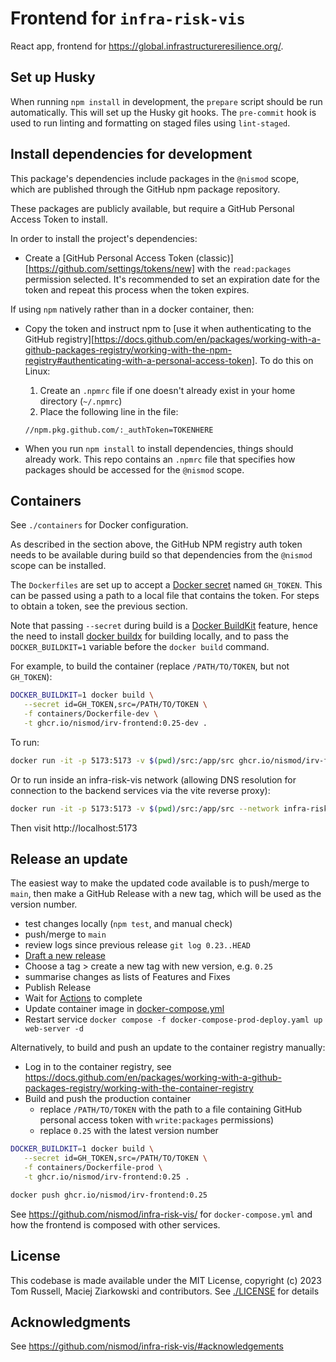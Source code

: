 # Frontend for `infra-risk-vis`

React app, frontend for https://global.infrastructureresilience.org/.

## Set up Husky

When running `npm install` in development, the `prepare` script should be run
automatically. This will set up the Husky git hooks. The `pre-commit` hook is
used to run linting and formatting on staged files using `lint-staged`.

## Install dependencies for development

This package's dependencies include packages in the `@nismod` scope, which are
published through the GitHub npm package repository.

These packages are publicly available, but require a GitHub Personal Access
Token to install.

In order to install the project's dependencies:

- Create a [GitHub Personal Access Token
  (classic)][https://github.com/settings/tokens/new] with the `read:packages`
  permission selected. It's recommended to set an expiration date for the token
  and repeat this process when the token expires.

If using `npm` natively rather than in a docker container, then:

- Copy the token and instruct npm to [use it when authenticating to the GitHub
  registry][https://docs.github.com/en/packages/working-with-a-github-packages-registry/working-with-the-npm-registry#authenticating-with-a-personal-access-token].
  To do this on Linux:

  1.  Create an `.npmrc` file if one doesn't already exist in your home directory (`~/.npmrc`)
  2.  Place the following line in the file:

  ```
  //npm.pkg.github.com/:_authToken=TOKENHERE
  ```

- When you run `npm install` to install dependencies, things should already
  work. This repo contains an `.npmrc` file that specifies how packages should
  be accessed for the `@nismod` scope.

## Containers

See `./containers` for Docker configuration.

As described in the section above, the GitHub NPM registry auth token needs to
be available during build so that dependencies from the `@nismod` scope can be
installed.

The `Dockerfiles` are set up to accept a [Docker
secret](https://docs.docker.com/engine/swarm/secrets/) named `GH_TOKEN`. This
can be passed using a path to a local file that contains the token. For steps to
obtain a token, see the previous section.

Note that passing `--secret` during build is a [Docker
BuildKit](https://docs.docker.com/build/buildkit/) feature, hence the need to
install [docker buildx](https://github.com/docker/buildx) for building locally,
and to pass the `DOCKER_BUILDKIT=1` variable before the `docker build` command.

For example, to build the container (replace `/PATH/TO/TOKEN`, but not
`GH_TOKEN`):

```bash
DOCKER_BUILDKIT=1 docker build \
   --secret id=GH_TOKEN,src=/PATH/TO/TOKEN \
   -f containers/Dockerfile-dev \
   -t ghcr.io/nismod/irv-frontend:0.25-dev .
```

To run:

```bash
docker run -it -p 5173:5173 -v $(pwd)/src:/app/src ghcr.io/nismod/irv-frontend:0.25-dev
```

Or to run inside an infra-risk-vis network (allowing DNS resolution for
connection to the backend services via the vite reverse proxy):

```bash
docker run -it -p 5173:5173 -v $(pwd)/src:/app/src --network infra-risk-vis_default ghcr.io/nismod/irv-frontend:0.25-dev
```

Then visit http://localhost:5173

## Release an update

The easiest way to make the updated code available is to push/merge to `main`,
then make a GitHub Release with a new tag, which will be used as the version number.

- test changes locally (`npm test`, and manual check)
- push/merge to `main`
- review logs since previous release `git log 0.23..HEAD`
- [Draft a new release](https://github.com/nismod/irv-frontend/releases)
- Choose a tag > create a new tag with new version, e.g. `0.25`
- summarise changes as lists of Features and Fixes
- Publish Release
- Wait for [Actions](https://github.com/nismod/irv-frontend/actions) to complete
- Update container image in [docker-compose.yml](https://github.com/nismod/infra-risk-vis/blob/master/docker-compose-prod-deploy.yaml)
- Restart service `docker compose -f docker-compose-prod-deploy.yaml up web-server -d`

Alternatively, to build and push an update to the container registry manually:

- Log in to the container registry, see
  https://docs.github.com/en/packages/working-with-a-github-packages-registry/working-with-the-container-registry
- Build and push the production container
  - replace `/PATH/TO/TOKEN` with the path to a file containing GitHub personal
    access token with `write:packages` permissions)
  - replace `0.25` with the latest version number

```bash
DOCKER_BUILDKIT=1 docker build \
   --secret id=GH_TOKEN,src=/PATH/TO/TOKEN \
   -f containers/Dockerfile-prod \
   -t ghcr.io/nismod/irv-frontend:0.25 .

docker push ghcr.io/nismod/irv-frontend:0.25
```

See https://github.com/nismod/infra-risk-vis/ for `docker-compose.yml` and how
the frontend is composed with other services.

## License

This codebase is made available under the MIT License, copyright (c) 2023 Tom
Russell, Maciej Ziarkowski and contributors. See [./LICENSE](./LICENSE) for
details

## Acknowledgments

See https://github.com/nismod/infra-risk-vis/#acknowledgements
